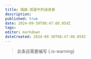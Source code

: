 ```yaml
---
title: 插曲-孤星中的迷迭香
description: 
published: true
date: 2024-09-30T08:47:08.059Z
tags: 
editor: markdown
dateCreated: 2024-09-30T08:47:08.059Z
---
```


> 此条目需要编写
{.is-warning}

